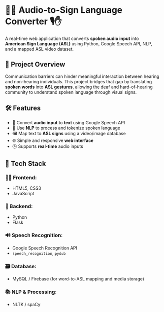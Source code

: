 # 🧏‍♀️ Audio-to-Sign Language Converter 🎙️✋

A real-time web application that converts **spoken audio input** into **American Sign Language (ASL)** using Python, Google Speech API, NLP, and a mapped ASL video dataset.

## 🌟 Project Overview

Communication barriers can hinder meaningful interaction between hearing and non-hearing individuals. This project bridges that gap by translating **spoken words** into **ASL gestures**, allowing the deaf and hard-of-hearing community to understand spoken language through visual signs.

## 🛠️ Features

- 🎤 Convert **audio input** to **text** using Google Speech API
- 🧠 Use **NLP** to process and tokenize spoken language
- 🖼️ Map text to **ASL signs** using a video/image database
- 🌐 Simple and responsive **web interface**
- 🕒 Supports **real-time** audio inputs

## 📌 Tech Stack

### 👨‍💻 Frontend:
- HTML5, CSS3
- JavaScript 

### 🧠 Backend:
- Python
- Flask

### 🔊 Speech Recognition:
- Google Speech Recognition API
- `speech_recognition`, `pydub`

### 🗃️ Database:
- MySQL / Firebase (for word-to-ASL mapping and media storage)

### 📚 NLP & Processing:
- NLTK / spaCy
